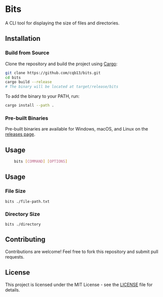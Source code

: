 # Bits

A CLI tool for displaying the size of files and directories.

## Installation

### Build from Source

Clone the repository and build the project using [Cargo](https://doc.rust-lang.org/cargo/getting-started/installation.html):

```sh
git clone https://github.com/cqb13/bits.git
cd bits
cargo build --release
# The binary will be located at target/release/bits
```

To add the binary to your PATH, run:

```sh
cargo install --path .
```

### Pre-built Binaries

Pre-built binaries are available for Windows, macOS, and Linux on the [releases page](https://github.com/cqb13/ti-tools/releases).

## Usage

```sh
    bits [COMMAND] [OPTIONS]
```

## Usage

### File Size

```
bits ./file-path.txt
```

### Directory Size

```
bits ./directory
```

## Contributing

Contributions are welcome! Feel free to fork this repository and submit pull requests.

## License

This project is licensed under the MIT License - see the [LICENSE](LICENSE) file for details.
